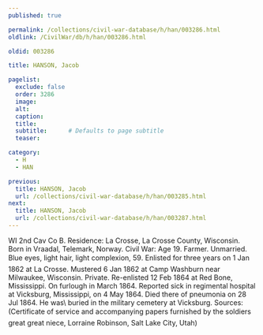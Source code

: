 ```yaml
---
published: true

permalink: /collections/civil-war-database/h/han/003286.html
oldlink: /CivilWar/db/h/han/003286.html

oldid: 003286

title: HANSON, Jacob

pagelist:
  exclude: false
  order: 3286
  image: 
  alt:
  caption:
  title:
  subtitle:      # Defaults to page subtitle
  teaser:

category: 
  - H 
  - HAN

previous:
  title: HANSON, Jacob
  url: /collections/civil-war-database/h/han/003285.html  
next:
  title: HANSON, Jacob
  url: /collections/civil-war-database/h/han/003287.html   
---
```

WI 2nd Cav Co B. Residence: La Crosse, La Crosse County, Wisconsin. Born in Vraadal, Telemark, Norway. Civil War: Age 19. Farmer. Unmarried. Blue eyes, light hair, light complexion, 5&#146;9&#148;. Enlisted for three years on 1 Jan 1862 at La Crosse. Mustered 6 Jan 1862 at Camp Washburn near Milwaukee, Wisconsin. Private. Re-enlisted 12 Feb 1864 at Red Bone, Mississippi. On furlough in March 1864. Reported sick in regimental hospital at Vicksburg, Mississippi, on 4 May 1864. Died there of pneumonia on 28 Jul 1864. He was\\ buried in the military cemetery at Vicksburg. Sources: (Certificate of service and accompanying papers furnished by the soldier&#146;s great great niece, Lorraine Robinson, Salt Lake City, Utah)